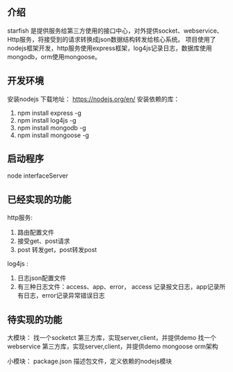 ## 介绍
starfish 是提供服务给第三方使用的接口中心，对外提供socket、webservice、Http服务，将接受到的请求转换成json数据结构转发给核心系统。
项目使用了nodejs框架开发，http服务使用express框架，log4js记录日志，数据库使用mongodb，orm使用mongoose。

## 开发环境
安装nodejs 下载地址： https://nodejs.org/en/
安装依赖的库：
1.  npm install express -g
2.  npm install log4js -g
3.  npm install mongodb -g
4. 	npm install mongoose -g

## 启动程序
node interfaceServer

## 已经实现的功能
http服务:
1. 路由配置文件
1. 接受get、post请求
2. post 转发get，post转发post

log4js :
1. 日志json配置文件
2. 有三种日志文件：access、app、error， access 记录报文日志，app记录所有日志，error记录异常错误日志


## 待实现的功能
大模块：
找一个socketct 第三方库，实现server,client，并提供demo
找一个webservice 第三方库，实现server,client，并提供demo
mongoose orm架构

小模块：
package.json 描述包文件，定义依赖的nodejs模块



